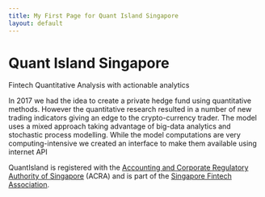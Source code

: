 ```yaml
---
title: My First Page for Quant Island Singapore
layout: default
---
```


# Quant Island Singapore

Fintech Quantitative Analysis with actionable analytics

In 2017 we had the idea to create a private hedge fund using quantitative methods. However the quantitative research resulted in a number of new trading indicators giving an edge to the crypto-currency trader. The model uses a mixed approach taking advantage of big-data analytics and stochastic process modelling. While the model computations are very computing-intensive we created an interface to make them available using internet API

QuantIsland is registered with the [Accounting and Corporate Regulatory Authority of Singapore](https://www.acra.gov.sg/home/) (ACRA) and is part of the [Singapore Fintech Association](https://directory.singaporefintech.org/directory/listing/quant-island).

